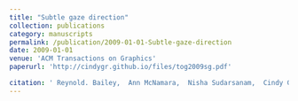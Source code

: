 ```yaml
---
title: "Subtle gaze direction"
collection: publications
category: manuscripts
permalink: /publication/2009-01-01-Subtle-gaze-direction
date: 2009-01-01
venue: 'ACM Transactions on Graphics'
paperurl: 'http://cindygr.github.io/files/tog2009sg.pdf'

citation: ' Reynold. Bailey,  Ann McNamara,  Nisha Sudarsanam,  Cindy Grimm, '
---
```


